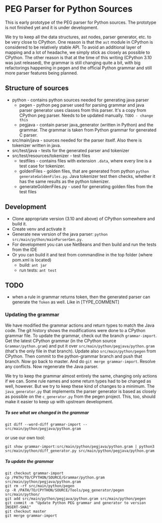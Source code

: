 # PEG Parser for Python Sources

This is early prototype of the PEG parser for Python sources. The prototype
is not finished yet and it is under development.

We try to keep all the data structures, ast nodes, parser generator, etc. to be
very close to CPython. One reason is that the `ast` module in CPython is
considered to be relatively stable API. To avoid an additional layer of mapping
and a lot of headache, we simply stick as closely as possible to CPython. The
other reason is that at the time of this writing (CPython 3.10 was just
released), the grammar is still changing quite a bit, with big refactorings
happening in pegen and the official Python grammar and still more parser
features being planned.

## Structure of sources

* python - contains python sources needed for generating java parser
    * pegen - python peg parser used for parsing grammar and java parser generator
uses classes from this parser. It's a copy from CPython peg parser. Needs to be updated manually.
`TODO - change this`
    * pegjava - contain parser java_generator (written in Python) and the
grammar. The grammar is taken from Python grammar for generated C parser.
* src/main/java - sources needed for the parser itself. Also there is tokenizer written in java.
* src/test/java - tests for the generated parser and tokenizer
* src/test/resources/tokenizer - test files
    * testfiles - contains files with extension `.data`, where every line is a test case for tokenizer.
    * goldenFiles - golden files, that are generated from python `python generateGoldenFiles.py`. Java tokenizer test then
checks, whether it has the same results as the python tokenizer.
    * generateGoldenFiles.py - used for generating golden files from the test files

## Development

* Clone appropriate version (3.10 and above) of CPython somewhere and build it.
* Create venv and activate it
* Generate new version of the java parser: `python src/main/python/mainParserGen.py`.
* For development you can use NetBeans and then build and run the tests from the IDE
* Or you can build it and test from commandline in the top folder (where pom.xml is located)
    * build: `ant jar`
    * run tests: `ant test`

## TODO
* when a rule in grammar returns token, then the generated parser can generate the `Token` as well. Like in [TYPE_COMMENT]

### Updating the grammar

We have modified the grammar actions and return types to match the Java
code. The git history shows the modifications were done to a CPython grammar
file. To update the grammar, check out the branch `grammar-import`. Get the
latest CPython grammar (in the CPython source `Grammar/python.gram`) and put it
over `src/main/python/pegjava/python.gram` (that's the only file in that
branch). Update also `src/main/python/pegen` from CPython. Then commit to the
python-grammar branch and push that branch. Now go back to master. And do `git
merge grammar-import`. Resolve any conflicts. Now regenerate the Java parser.

We try to keep the grammar almost entirely the same, changing only actions if we
can. Some rule names and some return types had to be changed as well,
however. But we try to keep these kind of changes to a minimum. The
`java_generator.py` that implements the parser generator is based as closely as
possible on the `c_generator.py` from the pegen project. This, too, should make
it easier to keep up with upstream development.

##### To see what we changed in the grammar

    git diff --word-diff grammar-import -- src/main/python/pegjava/python.gram

or use our own tool:

    git show grammar-import:src/main/python/pegjava/python.gram | python3 src/main/python/diff_generator.py src/main/python/pegjava/python.gram

##### To update the grammar

    git checkout grammar-import
    cp /PATH/TO/CPYTHON/SOURCE/Grammar/python.gram src/main/python/pegjava/python.gram
    git rm -rf src/main/python/pegen
    cp -R /PATH/TO/CPYTHON/SOURCE/Tools/peg_generator/pegen src/main/python/
    git add src/main/python/pegjava/python.gram src/main/python/pegen
    git commit -m "Update Python PEG grammar and generator to version INSERT-SHA1"
    git checkout master
    git merge grammar-import
